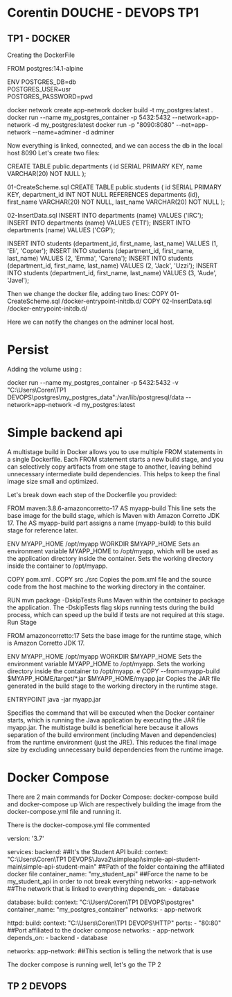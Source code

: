 # Corentin DOUCHE - DEVOPS TP1

## TP1 - DOCKER 

Creating the DockerFile 

FROM postgres:14.1-alpine

ENV POSTGRES_DB=db \
   POSTGRES_USER=usr \
   POSTGRES_PASSWORD=pwd

docker network create app-network
docker build -t my_postgres:latest .
docker run --name my_postgres_container -p 5432:5432 --network=app-network -d my_postgres:latest
docker run -p "8090:8080" --net=app-network --name=adminer -d adminer

Now everything is linked, connected, and we can access the db in the local host 8090
Let's create two files:

CREATE TABLE public.departments
(
 id      SERIAL      PRIMARY KEY,
 name    VARCHAR(20) NOT NULL
);

01-CreateScheme.sql
CREATE TABLE public.students
(
 id              SERIAL      PRIMARY KEY,
 department_id   INT         NOT NULL REFERENCES departments (id),
 first_name      VARCHAR(20) NOT NULL,
 last_name       VARCHAR(20) NOT NULL
);

02-InsertData.sql
INSERT INTO departments (name) VALUES ('IRC');
INSERT INTO departments (name) VALUES ('ETI');
INSERT INTO departments (name) VALUES ('CGP');


INSERT INTO students (department_id, first_name, last_name) VALUES (1, 'Eli', 'Copter');
INSERT INTO students (department_id, first_name, last_name) VALUES (2, 'Emma', 'Carena');
INSERT INTO students (department_id, first_name, last_name) VALUES (2, 'Jack', 'Uzzi');
INSERT INTO students (department_id, first_name, last_name) VALUES (3, 'Aude', 'Javel');

Then we change the docker file, adding two lines:
COPY 01-CreateScheme.sql /docker-entrypoint-initdb.d/
COPY 02-InsertData.sql /docker-entrypoint-initdb.d/

Here we can notify the changes on the adminer local host.

# Persist
Adding the volume using :

docker run --name my_postgres_container -p 5432:5432  -v "C:\Users\Coren\TP1 DEVOPS\postgres\my_postgres_data":/var/lib/postgresql/data --network=app-network -d my_postgres:latest

# Simple backend api

A multistage build in Docker allows you to use multiple FROM statements in a single Dockerfile. Each FROM statement starts a new build stage, and you can selectively copy artifacts from one stage to another, leaving behind unnecessary intermediate build dependencies. This helps to keep the final image size small and optimized.

Let's break down each step of the Dockerfile you provided:


FROM maven:3.8.6-amazoncorretto-17 AS myapp-build
This line sets the base image for the build stage, which is Maven with Amazon Corretto JDK 17.
The AS myapp-build part assigns a name (myapp-build) to this build stage for reference later.

ENV MYAPP_HOME /opt/myapp
WORKDIR $MYAPP_HOME
Sets an environment variable MYAPP_HOME to /opt/myapp, which will be used as the application directory inside the container.
Sets the working directory inside the container to /opt/myapp.

COPY pom.xml .
COPY src ./src
Copies the pom.xml file and the source code from the host machine to the working directory in the container.

RUN mvn package -DskipTests
Runs Maven within the container to package the application.
The -DskipTests flag skips running tests during the build process, which can speed up the build if tests are not required at this stage.
Run Stage

FROM amazoncorretto:17
Sets the base image for the runtime stage, which is Amazon Corretto JDK 17.

ENV MYAPP_HOME /opt/myapp
WORKDIR $MYAPP_HOME
Sets the environment variable MYAPP_HOME to /opt/myapp.
Sets the working directory inside the container to /opt/myapp.
e
COPY --from=myapp-build $MYAPP_HOME/target/*.jar $MYAPP_HOME/myapp.jar
Copies the JAR file generated in the build stage to the working directory in the runtime stage.

ENTRYPOINT java -jar myapp.jar

Specifies the command that will be executed when the Docker container starts, which is running the Java application by executing the JAR file myapp.jar.
The multistage build is beneficial here because it allows separation of the build environment (including Maven and dependencies) from the runtime environment (just the JRE). This reduces the final image size by excluding unnecessary build dependencies from the runtime image.

# Docker Compose

There are  2 main commands for Docker Compose: docker-compose build and docker-compose up
Wich are respectively building the image from the docker-compose.yml file and running it.

There is the docker-compose.yml file commented 

version: '3.7'

services:
  backend: ##It's the Student API 
    build:
      context: "C:\\Users\\Coren\\TP1 DEVOPS\\Java2\\simpleapi\\simple-api-student-main\\simple-api-student-main" ##Path of the folder containing the affiliated docker file
    container_name: "my_student_api"  ##Force the name to be my_student_api in order to not break everything 
    networks:
      - app-network ##The network that is linked to everything
    depends_on:
      - database

  database: 
    build:
      context: "C:\\Users\\Coren\\TP1 DEVOPS\\postgres"
    container_name: "my_postgres_container"
    networks:
      - app-network

  httpd:
    build:
      context: "C:\\Users\\Coren\\TP1 DEVOPS\\HTTP"
    ports:
      - "80:80"  ##Port affiliated to the docker compose 
    networks:
      - app-network
    depends_on:
      - backend
      - database

networks:
  app-network: ##This section is telling the network that is use 


The docker compose is running well, let's go the TP 2

## TP 2  DEVOPS










